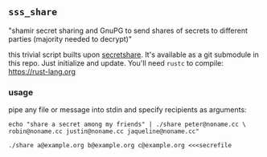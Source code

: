 ## `sss_share`
"shamir secret sharing and GnuPG to send shares of secrets to different
parties (majority needed to decrypt)"

this trivial script builts upon [secretshare](ttps://github.com/sellibitze/secretshare). It's available as a git submodule in this repo. Just initialize and update. You'll need 
`rustc` to compile: https://rust-lang.org

### usage
pipe any file or message into stdin and specify recipients as arguments:

```
echo "share a secret among my friends" | ./share peter@noname.cc \
robin@noname.cc justin@noname.cc jaqueline@noname.cc"
```

```
./share a@example.org b@example.org c@example.org <<<secrefile
```
